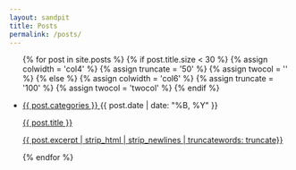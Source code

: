 ```yaml
---
layout: sandpit
title: Posts
permalink: /posts/
---
```


<!-- <div class="home"> -->

<ul class="post-list">
<div class="onerow">
  {% for post in site.posts %}
  {% if post.title.size < 30 %}
  {% assign colwidth = 'col4' %}
  {% assign truncate = '50' %}
  {% assign twocol = '' %}
  {% else %}
  {% assign colwidth = 'col6' %}
  {% assign truncate = '100' %}
  {% assign twocol = 'twocol' %}
  {% endif %}
    <li class="{{ post.categories }} {{colwidth}}">
        <p><a class= "post-category" href="/{{ post.categories }}"> {{ post.categories }} </a>
      <span class="post-date">{{ post.date | date: "%B, %Y" }} </span></p>
      <p class = "coltitle">
      <a class ="post-title" href="{{ post.url | prepend: site.baseurl }}">{{ post.title }}</a> </p>
      <p class = "colcontent {{twocol}}">
      <a class="post-excerpt" href="{{ post.url | prepend: site.baseurl }}">{{ post.excerpt | strip_html | strip_newlines | truncatewords: truncate}} </a></p>
    </li>
  {% endfor %}
